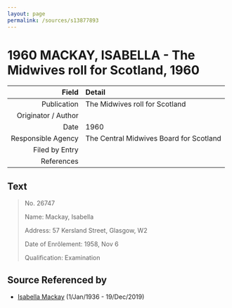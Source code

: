 ```yaml
---
layout: page
permalink: /sources/s13877893
---
```


# 1960 MACKAY, ISABELLA - The Midwives roll for Scotland, 1960

Field | Detail
---:|:---
Publication | The Midwives roll for Scotland
Originator / Author | 
Date | 1960
Responsible Agency | The Central Midwives Board for Scotland
Filed by Entry | 
References | 

## Text

> No. 26747
>
> Name: Mackay, Isabella
>
> Address: 57 Kersland Street, Glasgow, W2
>
> Date of Enrôlement: 1958, Nov 6
>
> Qualification: Examination
>

## Source Referenced by

* [Isabella Mackay](../people/@25303611@-isabella-mackay-b1936-1-1-d2019-12-19.md) (1/Jan/1936 - 19/Dec/2019)
